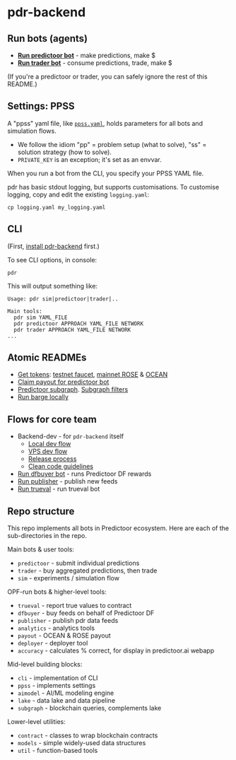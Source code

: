 <!--
Copyright 2023 Ocean Protocol Foundation
SPDX-License-Identifier: Apache-2.0
-->

# pdr-backend

## Run bots (agents)

- **[Run predictoor bot](READMEs/predictoor.md)** - make predictions, make $
- **[Run trader bot](READMEs/trader.md)** - consume predictions, trade, make $


(If you're a predictoor or trader, you can safely ignore the rest of this README.)

## Settings: PPSS

A "ppss" yaml file, like [`ppss.yaml`](ppss.yaml), holds parameters for all bots and simulation flows.
- We follow the idiom "pp" = problem setup (what to solve), "ss" = solution strategy (how to solve).
- `PRIVATE_KEY` is an exception; it's set as an envvar.

When you run a bot from the CLI, you specify your PPSS YAML file.

pdr has basic stdout logging, but supports customisations.
To customise logging, copy and edit the existing `logging.yaml`:

```console
cp logging.yaml my_logging.yaml
```

## CLI

(First, [install pdr-backend](READMEs/predictoor.md#install-pdr-backend-repo) first.)

To see CLI options, in console:
```console
pdr
```

This will output something like:
```text
Usage: pdr sim|predictoor|trader|..

Main tools:
  pdr sim YAML_FILE
  pdr predictoor APPROACH YAML_FILE NETWORK
  pdr trader APPROACH YAML_FILE NETWORK
...
```

## Atomic READMEs

- [Get tokens](READMEs/get-tokens.md): [testnet faucet](READMEs/testnet-faucet.md), [mainnet ROSE](READMEs/get-rose-on-sapphire.md) & [OCEAN](READMEs/get-ocean-on-sapphire.md)
- [Claim payout for predictoor bot](READMEs/payout.md)
- [Predictoor subgraph](READMEs/subgraph.md). [Subgraph filters](READMEs/filters.md)
- [Run barge locally](READMEs/barge.md)

## Flows for core team

- Backend-dev - for `pdr-backend` itself
  - [Local dev flow](READMEs/dev.md)
  - [VPS dev flow](READMEs/vps.md)
  - [Release process](READMEs/release-process.md)
  - [Clean code guidelines](READMEs/clean-code.md)
- [Run dfbuyer bot](READMEs/dfbuyer.md) - runs Predictoor DF rewards
- [Run publisher](READMEs/publisher.md) - publish new feeds
- [Run trueval](READMEs/trueval.md) - run trueval bot

## Repo structure

This repo implements all bots in Predictoor ecosystem. Here are each of the sub-directories in the repo.

Main bots & user tools:
- `predictoor` - submit individual predictions
- `trader` - buy aggregated predictions, then trade
- `sim` - experiments / simulation flow

OPF-run bots & higher-level tools:
- `trueval` - report true values to contract
- `dfbuyer` - buy feeds on behalf of Predictoor DF
- `publisher` - publish pdr data feeds
- `analytics` - analytics tools
- `payout` - OCEAN & ROSE payout
- `deployer` - deployer tool
- `accuracy` - calculates % correct, for display in predictoor.ai webapp

Mid-level building blocks:
- `cli` - implementation of CLI
- `ppss` - implements settings
- `aimodel` - AI/ML modeling engine
- `lake` - data lake and data pipeline
- `subgraph` - blockchain queries, complements lake

Lower-level utilities:
- `contract` - classes to wrap blockchain contracts
- `models` - simple widely-used data structures
- `util` - function-based tools

